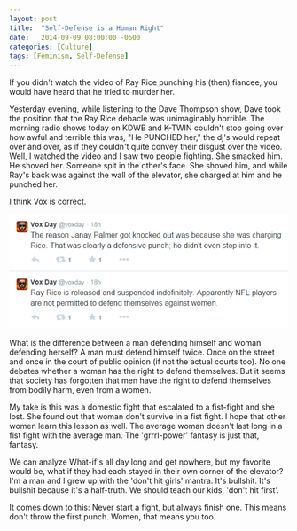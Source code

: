 ```yaml
---
layout: post
title:  "Self-Defense is a Human Right"
date:   2014-09-09 08:00:00 -0600
categories: [Culture]
tags: [Feminism, Self-Defense]
---
```


If you didn't watch the video of Ray Rice punching his (then) fiancee, you would have heard that he tried to murder her.

Yesterday evening, while listening to the Dave Thompson show, Dave took the position that the Ray Rice debacle was unimaginably horrible. The morning radio shows today on KDWB and K-TWIN couldn't stop going over how awful and terrible this was, "He PUNCHED her," the dj's would repeat over and over, as if they couldn't quite convey their disgust over the video. Well, I watched the video and I saw two people fighting. She smacked him. He shoved her. Someone spit in the other's face. She shoved him, and while Ray's back was against the wall of the elevator, she charged at him and he punched her.

I think Vox is correct.

![pic](/assets/2014/09/voxday_twitter_rayrice.png)

What is the difference between a man defending himself and woman defending herself? A man must defend himself twice. Once on the street and once in the court of public opinion (if not the actual courts too). No one debates whether a woman has the right to defend themselves. But it seems that society has forgotten that men have the right to defend themselves from bodily harm, even from a women.

My take is this was a domestic fight that escalated to a fist-fight and she lost. She found out that woman don't survive in a fist fight. I hope that other women learn this lesson as well. The average woman doesn't last long in a fist fight with the average man. The 'grrrl-power' fantasy is just that, fantasy.

We can analyze What-if's all day long and get nowhere, but my favorite would be, what if they had each stayed in their own corner of the elevator? I'm a man and I grew up with the 'don't hit girls' mantra. It's bullshit. It's bullshit because it's a half-truth. We should teach our kids, 'don't hit first'.

It comes down to this: Never start a fight, but always finish one. This means don't throw the first punch. Women, that means you too.

